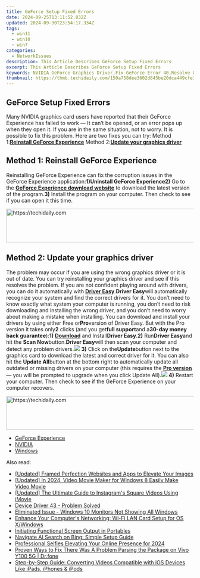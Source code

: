 ```yaml
---
title: GeForce Setup Fixed Errors
date: 2024-09-25T13:11:52.832Z
updated: 2024-09-30T23:54:17.334Z
tags:
  - win11
  - win10
  - win7
categories:
  - NetworkIssues
description: This Article Describes GeForce Setup Fixed Errors
excerpt: This Article Describes GeForce Setup Fixed Errors
keywords: NVIDIA GeForce Graphics Driver,Fix GeForce Error 40,Resolve GPU Setup Issues,Update Graphics Card Drivers,GeForce Setup Troubleshooting Guide,NVIDIA GeForce Driver Update Fixes,GeForce GPU Error Resolution
thumbnail: https://thmb.techidaily.com/150a758dee3602d845be20dca449cfe34839f49d05b66229d2abdef97e1d0864.jpg
---
```


## GeForce Setup Fixed Errors

Many NVIDIA graphics card users have reported that their GeForce Experience has failed to work — It can’t be opened, or an error pops up when they open it. If you are in the same situation, not to worry. It is possible to fix this problem. Here are two fixes you can try: Method 1:[**Reinstall GeForce Experience**](#a) Method 2:[**Update your graphics driver**](#b)

## Method 1: Reinstall GeForce Experience

Reinstalling GeForce Experience can fix the corruption issues in the GeForce Experience application:**1)**Uninstall GeForce Experience**2)** Go to the [**GeForce Experience download website**](https://www.geforce.com/geforce-experience/download) to download the latest version of the program.**3)** Install the program on your computer. Then check to see if you can open it this time.

<!-- affiliate ads begin -->
<a href="https://appsumo.8odi.net/c/5597632/2082526/7443" target="_top" id="2082526">
  <img src="//a.impactradius-go.com/display-ad/7443-2082526" border="0" alt="https://techidaily.com" width="728" height="90"/>
</a>
<img height="0" width="0" src="https://appsumo.8odi.net/i/5597632/2082526/7443" style="position:absolute;visibility:hidden;" border="0" />
<!-- affiliate ads end -->

## Method 2: Update your graphics driver

The problem may occur if you are using the wrong graphics driver or it is out of date. You can try reinstalling your graphics driver and see if this resolves the problem. If you are not confident playing around with drivers, you can do it automatically with [**Driver Easy**](https://tools.techidaily.com/drivereasy/download/).**Driver Easy**will automatically recognize your system and find the correct drivers for it. You don’t need to know exactly what system your computer is running, you don’t need to risk downloading and installing the wrong driver, and you don’t need to worry about making a mistake when installing. You can download and install your drivers by using either Free or**Pro**version of Driver Easy. But with the Pro version it takes only**2** clicks (and you get**full support**and a**30-day money back guarantee**):**1)** [**Download**](https://tools.techidaily.com/drivereasy/download/) and Install**Driver Easy**.**2)** Run**Driver Easy**and hit the **Scan Now**button.**Driver Easy**will then scan your computer and detect any problem drivers.![](https://images.drivereasy.com/wp-content/uploads/2017/08/img_59a3cbf61b437.jpg) **3)** Click on the**Update**button next to the graphics card to download the latest and correct driver for it. You can also hit the **Update All**button at the bottom right to automatically update all outdated or missing drivers on your computer (this requires the **[Pro version](https://tools.techidaily.com/drivereasy/download/)**  — you will be prompted to upgrade when you click Update All).![](https://images.drivereasy.com/wp-content/uploads/2017/09/img_59c9f696c0595.jpg) **4)** Restart your computer. Then check to see if the GeForce Experience on your computer recovers.

<!-- affiliate ads begin -->
<a href="https://appsumo.8odi.net/c/5597632/2118323/7443" target="_top" id="2118323">
  <img src="//a.impactradius-go.com/display-ad/7443-2118323" border="0" alt="https://techidaily.com" width="728" height="90"/>
</a>
<img height="0" width="0" src="https://appsumo.8odi.net/i/5597632/2118323/7443" style="position:absolute;visibility:hidden;" border="0" />
<!-- affiliate ads end -->

* [GeForce Experience](https://tools.techidaily.com/drivereasy/download/)
* [NVIDIA](https://tools.techidaily.com/drivereasy/download/)
* [Windows](https://tools.techidaily.com/drivereasy/download/)

<ins class="adsbygoogle"
     style="display:block"
     data-ad-format="autorelaxed"
     data-ad-client="ca-pub-7571918770474297"
     data-ad-slot="1223367746"></ins>

<ins class="adsbygoogle"
     style="display:block"
     data-ad-client="ca-pub-7571918770474297"
     data-ad-slot="8358498916"
     data-ad-format="auto"
     data-full-width-responsive="true"></ins>

<span class="atpl-alsoreadstyle">Also read:</span>
<div><ul>
<li><a href="https://fox-info.techidaily.com/updated-framed-perfection-websites-and-apps-to-elevate-your-images/"><u>[Updated] Framed Perfection Websites and Apps to Elevate Your Images</u></a></li>
<li><a href="https://article-helps.techidaily.com/updated-in-2024-video-movie-maker-for-windows-8-easily-make-video-movie/"><u>[Updated] In 2024, Video Movie Maker for Windows 8 Easily Make Video Movie</u></a></li>
<li><a href="https://instagram-clips.techidaily.com/updated-the-ultimate-guide-to-instagrams-square-videos-using-imovie/"><u>[Updated] The Ultimate Guide to Instagram's Square Videos Using iMovie</u></a></li>
<li><a href="https://network-issues.techidaily.com/device-driver-43-problem-solved/"><u>Device Driver 43 - Problem Solved</u></a></li>
<li><a href="https://network-issues.techidaily.com/eliminated-issue-windows-10-monitors-not-showing-all-windows/"><u>Eliminated Issue - Windows 10 Monitors Not Showing All Windows</u></a></li>
<li><a href="https://network-issues.techidaily.com/enhance-your-computers-networking-wi-fi-lan-card-setup-for-os-xwindows/"><u>Enhance Your Computer's Networking: Wi-Fi LAN Card Setup for OS X/Windows</u></a></li>
<li><a href="https://network-issues.techidaily.com/initiating-functional-screen-output-in-portables/"><u>Initiating Functional Screen Output in Portables</u></a></li>
<li><a href="https://tech-haven.techidaily.com/navigate-ai-search-on-bing-simple-setup-guide/"><u>Navigate AI Search on Bing: Simple Setup Guide</u></a></li>
<li><a href="https://youtube-sure.techidaily.com/ssional-selfies-elevating-your-online-presence-for-2024/"><u>Professional Selfies Elevating Your Online Presence for 2024</u></a></li>
<li><a href="https://fix-guide.techidaily.com/proven-ways-to-fix-there-was-a-problem-parsing-the-package-on-vivo-y100-5g-drfone-by-drfone-fix-android-problems-fix-android-problems/"><u>Proven Ways to Fix There Was A Problem Parsing the Package on Vivo Y100 5G | Dr.fone</u></a></li>
<li><a href="https://tech-savvy.techidaily.com/step-by-step-guide-converting-videos-compatible-with-ios-devices-like-ipads-iphones-and-ipods/"><u>Step-by-Step Guide: Converting Videos Compatible with iOS Devices Like iPads, iPhones & iPods</u></a></li>
</ul></div>

